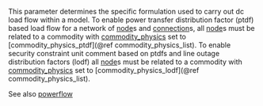 This parameter determines the specific formulation used to carry out dc load flow within a model. To enable power transfer distribution factor (ptdf) based load flow for a network of [node](@ref)s and [connection](@ref)s, all [node](@ref)s must be related to a commodity with [commodity\_physics](@ref) set to  [commodity\_physics\_ptdf](@ref commodity_physics_list). To enable security constraint unit comment based on ptdfs and line outage distribution factors (lodf) all [node](@ref)s must be related to a commodity with [commodity\_physics](@ref) set to [commodity\_physics\_lodf](@ref commodity_physics_list). 

See also [powerflow](@ref)
